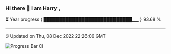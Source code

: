 ### Hi there 👋 I am Harry , 

⏳ Year progress { ████████████████████████████▁▁ } 93.68 %

---

⏰ Updated on Thu, 08 Dec 2022 22:26:06 GMT

![Progress Bar CI](https://github.com/duykhang68/duykhang68/workflows/Progress%20Bar%20CI/badge.svg)
